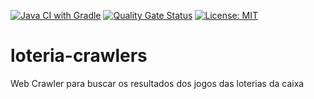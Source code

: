 [![Java CI with Gradle](https://github.com/algarves/loteria-crawlers/actions/workflows/gradle.yml/badge.svg)](https://github.com/algarves/loteria-crawlers/actions/workflows/gradle.yml)
[![Quality Gate Status](https://sonarcloud.io/api/project_badges/measure?project=algarves_loteria-crawlers&metric=alert_status)](https://sonarcloud.io/dashboard?id=algarves_loteria-crawlers)
[![License: MIT](https://img.shields.io/badge/License-MIT-green.svg)](https://github.com/algarves/loteria-crawlers/blob/master/LICENSE)

# loteria-crawlers
Web Crawler para buscar os resultados dos jogos das loterias da caixa
